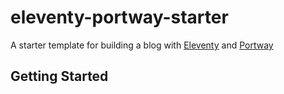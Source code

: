 # eleventy-portway-starter

A starter template for building a blog with [Eleventy] and [Portway]

## Getting Started



[Eleventy]: https://11ty.dev
[Portway]: https://getportway.com

